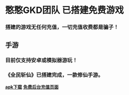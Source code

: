 # 憨憨GKD团队    已搭建免费游戏

### 搭建的游戏无任何充值，一切充值收费都是骗子！

## 手游
### 目前仅支持安卓或模拟器游玩！
### 《全民斩仙》已搭建完成，一款修仙手游。
**<a href="http://7xqekd.com1.z0.glb.clouddn.com/hhxx.apk">apk下载</a>**
**<a href="http://117.73.12.83:81/czxy/">免费后台充值页面</a>**